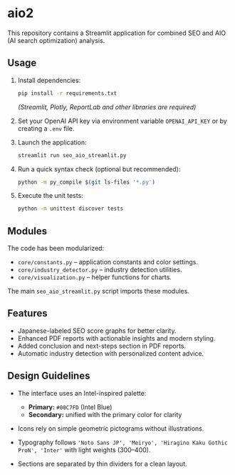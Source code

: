 # aio2

This repository contains a Streamlit application for combined SEO and AIO (AI search optimization) analysis.

## Usage

1. Install dependencies:
   ```bash
   pip install -r requirements.txt
   ```
   *(Streamlit, Plotly, ReportLab and other libraries are required)*

2. Set your OpenAI API key via environment variable `OPENAI_API_KEY` or by creating a `.env` file.

3. Launch the application:
   ```bash
   streamlit run seo_aio_streamlit.py
   ```
4. Run a quick syntax check (optional but recommended):
   ```bash
   python -m py_compile $(git ls-files '*.py')
   ```
5. Execute the unit tests:
   ```bash
   python -m unittest discover tests
   ```

## Modules

The code has been modularized:

- `core/constants.py` – application constants and color settings.
- `core/industry_detector.py` – industry detection utilities.
- `core/visualization.py` – helper functions for charts.

The main `seo_aio_streamlit.py` script imports these modules.

## Features

- Japanese-labeled SEO score graphs for better clarity.
- Enhanced PDF reports with actionable insights and modern styling.
- Added conclusion and next-steps section in PDF reports.
- Automatic industry detection with personalized content advice.

## Design Guidelines

- The interface uses an Intel-inspired palette:

  - **Primary:** `#00C7FD` (Intel Blue)
  - **Secondary:** unified with the primary color for clarity
- Icons rely on simple geometric pictograms without illustrations.
- Typography follows `'Noto Sans JP', 'Meiryo', 'Hiragino Kaku Gothic ProN', 'Inter'` with light weights (300–400).
- Sections are separated by thin dividers for a clean layout.

